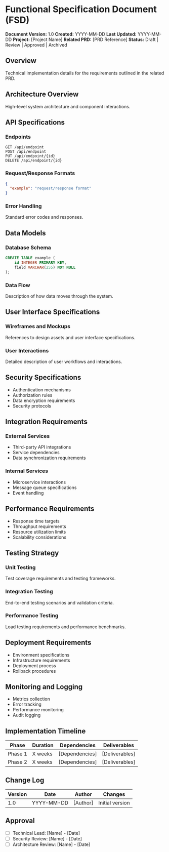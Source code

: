 # Functional Specification Document (FSD)

**Document Version:** 1.0
**Created:** YYYY-MM-DD
**Last Updated:** YYYY-MM-DD
**Project:** [Project Name]
**Related PRD:** [PRD Reference]
**Status:** Draft | Review | Approved | Archived

## Overview
Technical implementation details for the requirements outlined in the related PRD.

## Architecture Overview
High-level system architecture and component interactions.

## API Specifications
### Endpoints
```
GET /api/endpoint
POST /api/endpoint
PUT /api/endpoint/{id}
DELETE /api/endpoint/{id}
```

### Request/Response Formats
```json
{
  "example": "request/response format"
}
```

### Error Handling
Standard error codes and responses.

## Data Models
### Database Schema
```sql
CREATE TABLE example (
    id INTEGER PRIMARY KEY,
    field VARCHAR(255) NOT NULL
);
```

### Data Flow
Description of how data moves through the system.

## User Interface Specifications
### Wireframes and Mockups
References to design assets and user interface specifications.

### User Interactions
Detailed description of user workflows and interactions.

## Security Specifications
- Authentication mechanisms
- Authorization rules
- Data encryption requirements
- Security protocols

## Integration Requirements
### External Services
- Third-party API integrations
- Service dependencies
- Data synchronization requirements

### Internal Services
- Microservice interactions
- Message queue specifications
- Event handling

## Performance Requirements
- Response time targets
- Throughput requirements
- Resource utilization limits
- Scalability considerations

## Testing Strategy
### Unit Testing
Test coverage requirements and testing frameworks.

### Integration Testing
End-to-end testing scenarios and validation criteria.

### Performance Testing
Load testing requirements and performance benchmarks.

## Deployment Requirements
- Environment specifications
- Infrastructure requirements
- Deployment process
- Rollback procedures

## Monitoring and Logging
- Metrics collection
- Error tracking
- Performance monitoring
- Audit logging

## Implementation Timeline
| Phase | Duration | Dependencies | Deliverables |
|-------|----------|--------------|--------------|
| Phase 1 | X weeks | [Dependencies] | [Deliverables] |
| Phase 2 | X weeks | [Dependencies] | [Deliverables] |

## Change Log
| Version | Date | Author | Changes |
|---------|------|--------|---------|
| 1.0 | YYYY-MM-DD | [Author] | Initial version |

## Approval
- [ ] Technical Lead: [Name] - [Date]
- [ ] Security Review: [Name] - [Date]
- [ ] Architecture Review: [Name] - [Date]